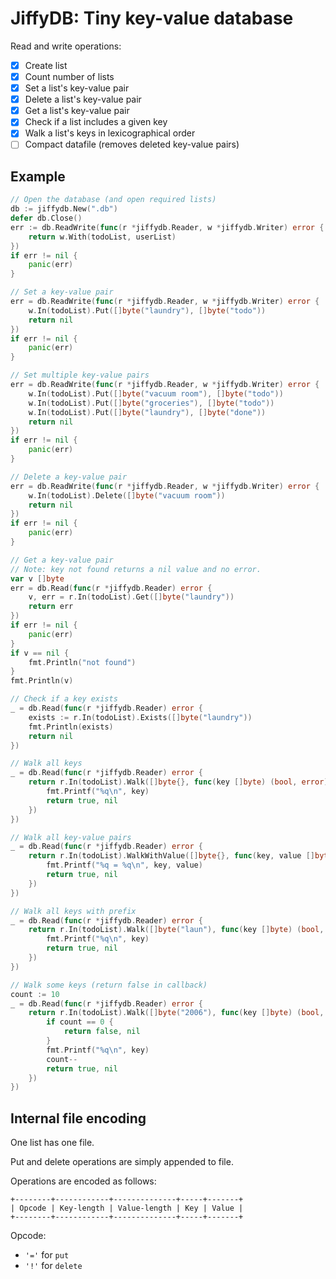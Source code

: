 # JiffyDB: Tiny key-value database

Read and write operations:
- [x] Create list
- [x] Count number of lists
- [x] Set a list's key-value pair
- [x] Delete a list's key-value pair
- [x] Get a list's key-value pair
- [x] Check if a list includes a given key
- [x] Walk a list's keys in lexicographical order
- [ ] Compact datafile (removes deleted key-value pairs)

## Example

```go
// Open the database (and open required lists)
db := jiffydb.New(".db")
defer db.Close()
err := db.ReadWrite(func(r *jiffydb.Reader, w *jiffydb.Writer) error {
	return w.With(todoList, userList)
})
if err != nil {
	panic(err)
}

// Set a key-value pair
err = db.ReadWrite(func(r *jiffydb.Reader, w *jiffydb.Writer) error {
	w.In(todoList).Put([]byte("laundry"), []byte("todo"))
	return nil
})
if err != nil {
	panic(err)
}

// Set multiple key-value pairs
err = db.ReadWrite(func(r *jiffydb.Reader, w *jiffydb.Writer) error {
	w.In(todoList).Put([]byte("vacuum room"), []byte("todo"))
	w.In(todoList).Put([]byte("groceries"), []byte("todo"))
	w.In(todoList).Put([]byte("laundry"), []byte("done"))
	return nil
})
if err != nil {
	panic(err)
}

// Delete a key-value pair
err = db.ReadWrite(func(r *jiffydb.Reader, w *jiffydb.Writer) error {
	w.In(todoList).Delete([]byte("vacuum room"))
	return nil
})
if err != nil {
	panic(err)
}

// Get a key-value pair
// Note: key not found returns a nil value and no error.
var v []byte
err = db.Read(func(r *jiffydb.Reader) error {
	v, err = r.In(todoList).Get([]byte("laundry"))
	return err
})
if err != nil {
	panic(err)
}
if v == nil {
	fmt.Println("not found")
}
fmt.Println(v)

// Check if a key exists
_ = db.Read(func(r *jiffydb.Reader) error {
	exists := r.In(todoList).Exists([]byte("laundry"))
	fmt.Println(exists)
	return nil
})

// Walk all keys
_ = db.Read(func(r *jiffydb.Reader) error {
	return r.In(todoList).Walk([]byte{}, func(key []byte) (bool, error) {
		fmt.Printf("%q\n", key)
		return true, nil
	})
})

// Walk all key-value pairs
_ = db.Read(func(r *jiffydb.Reader) error {
	return r.In(todoList).WalkWithValue([]byte{}, func(key, value []byte) (bool, error) {
		fmt.Printf("%q = %q\n", key, value)
		return true, nil
	})
})

// Walk all keys with prefix
_ = db.Read(func(r *jiffydb.Reader) error {
	return r.In(todoList).Walk([]byte("laun"), func(key []byte) (bool, error) {
		fmt.Printf("%q\n", key)
		return true, nil
	})
})

// Walk some keys (return false in callback)
count := 10
_ = db.Read(func(r *jiffydb.Reader) error {
	return r.In(todoList).Walk([]byte("2006"), func(key []byte) (bool, error) {
		if count == 0 {
			return false, nil
		}
		fmt.Printf("%q\n", key)
		count--
		return true, nil
	})
})
```

## Internal file encoding

One list has one file.

Put and delete operations are simply appended to file.

Operations are encoded as follows:

```
+--------+------------+--------------+-----+-------+
| Opcode | Key-length | Value-length | Key | Value |
+--------+------------+--------------+-----+-------+
```
Opcode: 
- `'='` for `put` 
- `'!'` for `delete`
